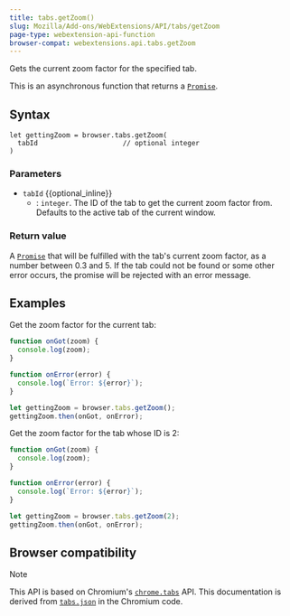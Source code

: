 ```yaml
---
title: tabs.getZoom()
slug: Mozilla/Add-ons/WebExtensions/API/tabs/getZoom
page-type: webextension-api-function
browser-compat: webextensions.api.tabs.getZoom
---
```




Gets the current zoom factor for the specified tab.

This is an asynchronous function that returns a [`Promise`](/Web/JavaScript/Reference/Global_Objects/Promise).

## Syntax

```js-nolint
let gettingZoom = browser.tabs.getZoom(
  tabId                     // optional integer
)
```

### Parameters

- `tabId` {{optional_inline}}
  - : `integer`. The ID of the tab to get the current zoom factor from. Defaults to the active tab of the current window.

### Return value

A [`Promise`](/Web/JavaScript/Reference/Global_Objects/Promise) that will be fulfilled with the tab's current zoom factor, as a number between 0.3 and 5. If the tab could not be found or some other error occurs, the promise will be rejected with an error message.

## Examples

Get the zoom factor for the current tab:

```js
function onGot(zoom) {
  console.log(zoom);
}

function onError(error) {
  console.log(`Error: ${error}`);
}

let gettingZoom = browser.tabs.getZoom();
gettingZoom.then(onGot, onError);
```

Get the zoom factor for the tab whose ID is 2:

```js
function onGot(zoom) {
  console.log(zoom);
}

function onError(error) {
  console.log(`Error: ${error}`);
}

let gettingZoom = browser.tabs.getZoom(2);
gettingZoom.then(onGot, onError);
```



## Browser compatibility



> [!NOTE]
> This API is based on Chromium's [`chrome.tabs`](https://developer.chrome.com/docs/extensions/reference/api/tabs#method-getZoom) API. This documentation is derived from [`tabs.json`](https://chromium.googlesource.com/chromium/src/+/master/chrome/common/extensions/api/tabs.json) in the Chromium code.

<!--
// Copyright 2015 The Chromium Authors. All rights reserved.
//
// Redistribution and use in source and binary forms, with or without
// modification, are permitted provided that the following conditions are
// met:
//
//    * Redistributions of source code must retain the above copyright
// notice, this list of conditions and the following disclaimer.
//    * Redistributions in binary form must reproduce the above
// copyright notice, this list of conditions and the following disclaimer
// in the documentation and/or other materials provided with the
// distribution.
//    * Neither the name of Google Inc. nor the names of its
// contributors may be used to endorse or promote products derived from
// this software without specific prior written permission.
//
// THIS SOFTWARE IS PROVIDED BY THE COPYRIGHT HOLDERS AND CONTRIBUTORS
// "AS IS" AND ANY EXPRESS OR IMPLIED WARRANTIES, INCLUDING, BUT NOT
// LIMITED TO, THE IMPLIED WARRANTIES OF MERCHANTABILITY AND FITNESS FOR
// A PARTICULAR PURPOSE ARE DISCLAIMED. IN NO EVENT SHALL THE COPYRIGHT
// OWNER OR CONTRIBUTORS BE LIABLE FOR ANY DIRECT, INDIRECT, INCIDENTAL,
// SPECIAL, EXEMPLARY, OR CONSEQUENTIAL DAMAGES (INCLUDING, BUT NOT
// LIMITED TO, PROCUREMENT OF SUBSTITUTE GOODS OR SERVICES; LOSS OF USE,
// DATA, OR PROFITS; OR BUSINESS INTERRUPTION) HOWEVER CAUSED AND ON ANY
// THEORY OF LIABILITY, WHETHER IN CONTRACT, STRICT LIABILITY, OR TORT
// (INCLUDING NEGLIGENCE OR OTHERWISE) ARISING IN ANY WAY OUT OF THE USE
// OF THIS SOFTWARE, EVEN IF ADVISED OF THE POSSIBILITY OF SUCH DAMAGE.
-->
